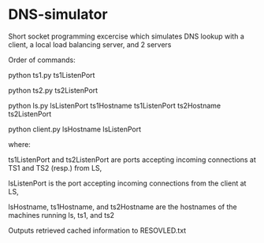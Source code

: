# DNS-simulator
Short socket programming excercise which simulates DNS lookup with a client, a local load balancing server, and 2 servers


Order of commands:

python ts1.py ts1ListenPort

python ts2.py ts2ListenPort

python ls.py lsListenPort ts1Hostname ts1ListenPort ts2Hostname ts2ListenPort

python client.py lsHostname lsListenPort


where:

ts1ListenPort and ts2ListenPort are ports accepting incoming connections at TS1 and TS2 (resp.) from LS,

lsListenPort is the port accepting incoming connections from the client at LS,

lsHostname, ts1Hostname, and ts2Hostname are the hostnames of the machines running ls, ts1, and ts2


Outputs retrieved cached information to RESOVLED.txt
